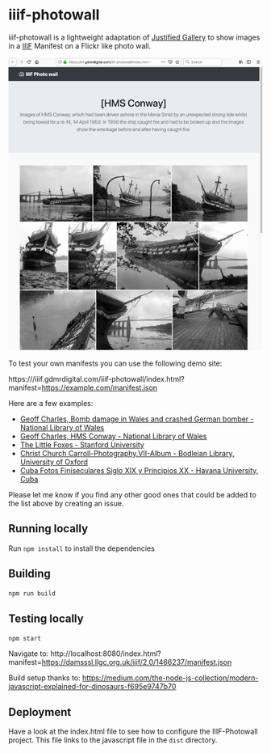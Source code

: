 # iiif-photowall
iiif-photowall is a lightweight adaptation of [Justified Gallery](http://miromannino.github.io/Justified-Gallery/) to show images in a [IIIF](https://iiif.io) Manifest on a Flickr like photo wall. 

<a href="https://iiif.gdmrdigital.com/iiif-photowall/index.html?manifest=https://damsssl.llgc.org.uk/iiif/2.0/1465719/manifest.json">
  <img src="https://raw.githubusercontent.com/glenrobson/iiif-photowall/master/examples/HMS_Conway.png"/>
</a>

To test your own manifests you can use the following demo site:

https:///iiif.gdmrdigital.com/iiif-photowall/index.html?manifest=https://example.com/manifest.json

Here are a few examples: 

 * [Geoff Charles, Bomb damage in Wales and crashed German bomber - National Library of Wales](https://iiif.gdmrdigital.com/iiif-photowall/index.html?manifest=https://damsssl.llgc.org.uk/iiif/2.0/1466237/manifest.json)
 * [Geoff Charles, HMS Conway - National Library of Wales](https://iiif.gdmrdigital.com/iiif-photowall/index.html?manifest=https://damsssl.llgc.org.uk/iiif/2.0/1465719/manifest.json)
 * [The Little Foxes - Stanford University](https://iiif.gdmrdigital.com/iiif-photowall/index.html?manifest=https://purl.stanford.edu/sp236mx9008/iiif/manifest)
 * [Christ Church Carroll-Photography.VII-Album - Bodleian Library, University of Oxford](https://iiif.gdmrdigital.com/iiif-photowall/index.html?manifest=https://iiif.bodleian.ox.ac.uk/iiif/manifest/0b7eead9-312b-4fa2-970e-92405c552970.json)
 * [Cuba Fotos Finiseculares Siglo XIX y Principios XX - Havana University, Cuba](http://iiif.gdmrdigital.com/iiif-photowall/index.html?manifest=http://imagenes.sld.cu/iiif/prezi/bdc/bnjm/fotos/bnjmscufotcub19-20/manifest.json)

Please let me know if you find any other good ones that could be added to the list above by creating an issue.

## Running locally

Run `npm install` to install the dependencies

## Building

`npm run build`

## Testing locally

`npm start`

Navigate to: http://localhost:8080/index.html?manifest=https://damsssl.llgc.org.uk/iiif/2.0/1466237/manifest.json

Build setup thanks to: https://medium.com/the-node-js-collection/modern-javascript-explained-for-dinosaurs-f695e9747b70

## Deployment

Have a look at the index.html file to see how to configure the IIIF-Photowall project. This file links to the javascript file in the `dist` directory. 
